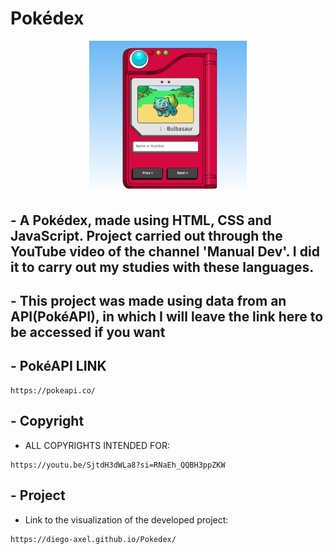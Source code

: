 # Pokédex 

<p align="center">
  <img alt="Preview do projeto desenvolvido." src="images_readme/pokedex_.png" width="50%">
</p>

## - A Pokédex, made using HTML, CSS and JavaScript. Project carried out through the YouTube video of the channel 'Manual Dev'. I did it to carry out my studies with these languages.

## - This project was made using data from an API(PokéAPI), in which I will leave the link here to be accessed if you want

## - PokéAPI LINK
````shell
https://pokeapi.co/
````
## - Copyright
- ALL COPYRIGHTS INTENDED FOR:
````shell
https://youtu.be/SjtdH3dWLa8?si=RNaEh_QQBH3ppZKW
````
## - Project
- Link to the visualization of the developed project:
````shell
https://diego-axel.github.io/Pokedex/
````
